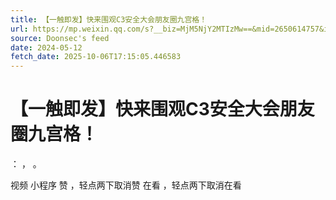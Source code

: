```yaml
---
title: 【一触即发】快来围观C3安全大会朋友圈九宫格！
url: https://mp.weixin.qq.com/s?__biz=MjM5NjY2MTIzMw==&mid=2650614757&idx=1&sn=8f510aeea48bf833e3665e31850bb892
source: Doonsec's feed
date: 2024-05-12
fetch_date: 2025-10-06T17:15:05.446583
---
```


# 【一触即发】快来围观C3安全大会朋友圈九宫格！

：
，
。

视频
小程序
赞
，轻点两下取消赞
在看
，轻点两下取消在看